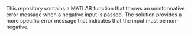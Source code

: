 This repository contains a MATLAB function that throws an uninformative error message when a negative input is passed. The solution provides a more specific error message that indicates that the input must be non-negative.